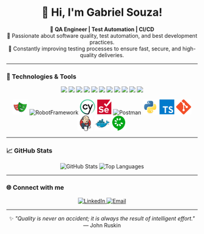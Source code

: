 <h1 align="center">👋 Hi, I'm <strong>Gabriel Souza</strong>!</h1>

<p align="center">
  💼 <strong>QA Engineer | Test Automation | CI/CD</strong>  
  <br>
  🚀 Passionate about software quality, test automation, and best development practices.  
  <br>
  🎯 Constantly improving testing processes to ensure fast, secure, and high-quality deliveries.
</p>

---

### 🧰 Technologies & Tools

<p align="center">
  <!-- Badges com cores específicas de cada tecnologia -->
  <img src="https://img.shields.io/badge/Playwright-2EAD33?style=for-the-badge&logo=Playwright&logoColor=white"/>
  <img src="https://img.shields.io/badge/Robot%20Framework-000000?style=for-the-badge&logo=robotframework&logoColor=white"/>
  <img src="https://img.shields.io/badge/Cypress-17202C?style=for-the-badge&logo=cypress&logoColor=white"/>
  <img src="https://img.shields.io/badge/Selenium-43B02A?style=for-the-badge&logo=selenium&logoColor=white"/>
  <img src="https://img.shields.io/badge/Postman-FF6C37?style=for-the-badge&logo=postman&logoColor=white"/>
  <img src="https://img.shields.io/badge/Python-3776AB?style=for-the-badge&logo=python&logoColor=white"/>
  <img src="https://img.shields.io/badge/TypeScript-3178C6?style=for-the-badge&logo=typescript&logoColor=white"/>
  <img src="https://img.shields.io/badge/Git-F05032?style=for-the-badge&logo=git&logoColor=white"/>
  <img src="https://img.shields.io/badge/Jenkins-D24939?style=for-the-badge&logo=jenkins&logoColor=white"/>
  <img src="https://img.shields.io/badge/Docker-2496ED?style=for-the-badge&logo=docker&logoColor=white"/>
  <img src="https://img.shields.io/badge/BDD-FF7F50?style=for-the-badge&logo=cucumber&logoColor=white"/>
</p>

<div align="center" style="margin-top: 15px;">
  <!-- Icons na mesma ordem, visual limpo -->
  <img alt="Playwright" height="40" width="40" src="https://raw.githubusercontent.com/devicons/devicon/master/icons/playwright/playwright-original.svg">
  <img alt="RobotFramework" height="40" width="40" src="https://upload.wikimedia.org/wikipedia/commons/e/e4/Robot-framework-logo.png">
  <img alt="Cypress" height="40" width="40" src="https://raw.githubusercontent.com/devicons/devicon/master/icons/cypressio/cypressio-original.svg">
  <img alt="Selenium" height="40" width="40" src="https://raw.githubusercontent.com/devicons/devicon/master/icons/selenium/selenium-original.svg">
  <img alt="Postman" height="40" width="40" src="https://www.vectorlogo.zone/logos/getpostman/getpostman-icon.svg">
  <img alt="Python" height="40" width="40" src="https://raw.githubusercontent.com/devicons/devicon/master/icons/python/python-original.svg">
  <img alt="TypeScript" height="40" width="40" src="https://raw.githubusercontent.com/devicons/devicon/master/icons/typescript/typescript-original.svg">
  <img alt="Git" height="40" width="40" src="https://raw.githubusercontent.com/devicons/devicon/master/icons/git/git-original.svg">
  <img alt="Jenkins" height="40" width="40" src="https://raw.githubusercontent.com/devicons/devicon/master/icons/jenkins/jenkins-original.svg">
  <img alt="Docker" height="40" width="40" src="https://raw.githubusercontent.com/devicons/devicon/master/icons/docker/docker-original.svg">
  <img alt="Cucumber" height="40" width="40" src="https://raw.githubusercontent.com/devicons/devicon/master/icons/cucumber/cucumber-plain.svg">
</div>

---

### 📈 GitHub Stats

<p align="center">
  <!-- Tema mais sóbrio e formal, cores masculinas -->
  <img src="https://github-readme-stats.vercel.app/api?username=gabrielsouza80&show_icons=true&theme=tokyonight" alt="GitHub Stats" height="165"/>
  <img src="https://github-readme-stats.vercel.app/api/top-langs/?username=gabrielsouza80&layout=compact&theme=tokyonight" alt="Top Languages" height="165"/>
</p>

---

### 🌐 Connect with me

<p align="center">
  <a href="https://www.linkedin.com/in/gabrielsouza80/" target="_blank">
    <img alt="LinkedIn" height="30" src="https://img.shields.io/badge/-LinkedIn-0077B5?style=for-the-badge&logo=linkedin&logoColor=white"/>
  </a>
  <a href="mailto:gabriel.dias808005@outlook.com" target="_blank">
    <img alt="Email" height="30" src="https://img.shields.io/badge/-Email-D14836?style=for-the-badge&logo=gmail&logoColor=white"/>
  </a>
</p>

---

<p align="center">
  ✨ <em>"Quality is never an accident; it is always the result of intelligent effort."</em> — John Ruskin
</p>
